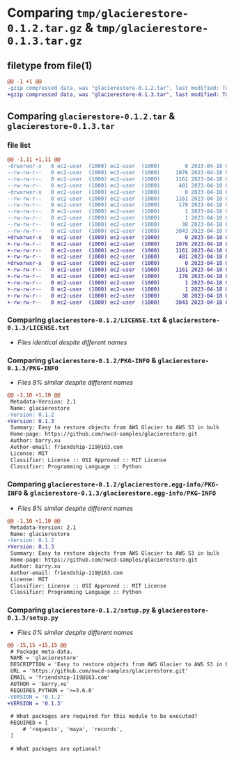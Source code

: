# Comparing `tmp/glacierestore-0.1.2.tar.gz` & `tmp/glacierestore-0.1.3.tar.gz`

## filetype from file(1)

```diff
@@ -1 +1 @@
-gzip compressed data, was "glacierestore-0.1.2.tar", last modified: Tue Apr 18 05:59:15 2023, max compression
+gzip compressed data, was "glacierestore-0.1.3.tar", last modified: Tue Apr 18 06:02:05 2023, max compression
```

## Comparing `glacierestore-0.1.2.tar` & `glacierestore-0.1.3.tar`

### file list

```diff
@@ -1,11 +1,11 @@
-drwxrwxr-x   0 ec2-user  (1000) ec2-user  (1000)        0 2023-04-18 05:59:15.809363 glacierestore-0.1.2/
--rw-rw-r--   0 ec2-user  (1000) ec2-user  (1000)     1076 2023-04-18 05:13:45.000000 glacierestore-0.1.2/LICENSE.txt
--rw-rw-r--   0 ec2-user  (1000) ec2-user  (1000)     1161 2023-04-18 05:59:15.809363 glacierestore-0.1.2/PKG-INFO
--rw-rw-r--   0 ec2-user  (1000) ec2-user  (1000)      481 2023-04-18 05:44:23.000000 glacierestore-0.1.2/README.md
-drwxrwxr-x   0 ec2-user  (1000) ec2-user  (1000)        0 2023-04-18 05:59:15.809363 glacierestore-0.1.2/glacierestore.egg-info/
--rw-rw-r--   0 ec2-user  (1000) ec2-user  (1000)     1161 2023-04-18 05:59:15.000000 glacierestore-0.1.2/glacierestore.egg-info/PKG-INFO
--rw-rw-r--   0 ec2-user  (1000) ec2-user  (1000)      178 2023-04-18 05:59:15.000000 glacierestore-0.1.2/glacierestore.egg-info/SOURCES.txt
--rw-rw-r--   0 ec2-user  (1000) ec2-user  (1000)        1 2023-04-18 05:59:15.000000 glacierestore-0.1.2/glacierestore.egg-info/dependency_links.txt
--rw-rw-r--   0 ec2-user  (1000) ec2-user  (1000)        1 2023-04-18 05:59:15.000000 glacierestore-0.1.2/glacierestore.egg-info/top_level.txt
--rw-rw-r--   0 ec2-user  (1000) ec2-user  (1000)       38 2023-04-18 05:59:15.809363 glacierestore-0.1.2/setup.cfg
--rw-rw-r--   0 ec2-user  (1000) ec2-user  (1000)     3843 2023-04-18 05:59:13.000000 glacierestore-0.1.2/setup.py
+drwxrwxr-x   0 ec2-user  (1000) ec2-user  (1000)        0 2023-04-18 06:02:05.221697 glacierestore-0.1.3/
+-rw-rw-r--   0 ec2-user  (1000) ec2-user  (1000)     1076 2023-04-18 05:13:45.000000 glacierestore-0.1.3/LICENSE.txt
+-rw-rw-r--   0 ec2-user  (1000) ec2-user  (1000)     1161 2023-04-18 06:02:05.221697 glacierestore-0.1.3/PKG-INFO
+-rw-rw-r--   0 ec2-user  (1000) ec2-user  (1000)      481 2023-04-18 05:44:23.000000 glacierestore-0.1.3/README.md
+drwxrwxr-x   0 ec2-user  (1000) ec2-user  (1000)        0 2023-04-18 06:02:05.217697 glacierestore-0.1.3/glacierestore.egg-info/
+-rw-rw-r--   0 ec2-user  (1000) ec2-user  (1000)     1161 2023-04-18 06:02:05.000000 glacierestore-0.1.3/glacierestore.egg-info/PKG-INFO
+-rw-rw-r--   0 ec2-user  (1000) ec2-user  (1000)      178 2023-04-18 06:02:05.000000 glacierestore-0.1.3/glacierestore.egg-info/SOURCES.txt
+-rw-rw-r--   0 ec2-user  (1000) ec2-user  (1000)        1 2023-04-18 06:02:05.000000 glacierestore-0.1.3/glacierestore.egg-info/dependency_links.txt
+-rw-rw-r--   0 ec2-user  (1000) ec2-user  (1000)        1 2023-04-18 06:02:05.000000 glacierestore-0.1.3/glacierestore.egg-info/top_level.txt
+-rw-rw-r--   0 ec2-user  (1000) ec2-user  (1000)       38 2023-04-18 06:02:05.221697 glacierestore-0.1.3/setup.cfg
+-rw-rw-r--   0 ec2-user  (1000) ec2-user  (1000)     3843 2023-04-18 06:01:07.000000 glacierestore-0.1.3/setup.py
```

### Comparing `glacierestore-0.1.2/LICENSE.txt` & `glacierestore-0.1.3/LICENSE.txt`

 * *Files identical despite different names*

### Comparing `glacierestore-0.1.2/PKG-INFO` & `glacierestore-0.1.3/PKG-INFO`

 * *Files 8% similar despite different names*

```diff
@@ -1,10 +1,10 @@
 Metadata-Version: 2.1
 Name: glacierestore
-Version: 0.1.2
+Version: 0.1.3
 Summary: Easy to restore objects from AWS Glacier to AWS S3 in bulk
 Home-page: https://github.com/nwcd-samples/glacierestore.git
 Author: barry.xu
 Author-email: friendship-119@163.com
 License: MIT
 Classifier: License :: OSI Approved :: MIT License
 Classifier: Programming Language :: Python
```

### Comparing `glacierestore-0.1.2/glacierestore.egg-info/PKG-INFO` & `glacierestore-0.1.3/glacierestore.egg-info/PKG-INFO`

 * *Files 8% similar despite different names*

```diff
@@ -1,10 +1,10 @@
 Metadata-Version: 2.1
 Name: glacierestore
-Version: 0.1.2
+Version: 0.1.3
 Summary: Easy to restore objects from AWS Glacier to AWS S3 in bulk
 Home-page: https://github.com/nwcd-samples/glacierestore.git
 Author: barry.xu
 Author-email: friendship-119@163.com
 License: MIT
 Classifier: License :: OSI Approved :: MIT License
 Classifier: Programming Language :: Python
```

### Comparing `glacierestore-0.1.2/setup.py` & `glacierestore-0.1.3/setup.py`

 * *Files 0% similar despite different names*

```diff
@@ -15,15 +15,15 @@
 # Package meta-data.
 NAME = 'glacierestore'
 DESCRIPTION = 'Easy to restore objects from AWS Glacier to AWS S3 in bulk'
 URL = 'https://github.com/nwcd-samples/glacierestore.git'
 EMAIL = 'friendship-119@163.com'
 AUTHOR = 'barry.xu'
 REQUIRES_PYTHON = '>=3.6.0'
-VERSION = '0.1.2'
+VERSION = '0.1.3'
 
 # What packages are required for this module to be executed?
 REQUIRED = [
     # 'requests', 'maya', 'records',
 ]
 
 # What packages are optional?
```


